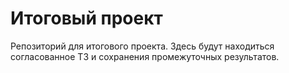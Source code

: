 # Итоговый проект
Репозиторий для итогового проекта. Здесь будут находиться согласованное ТЗ и сохранения промежуточных результатов.
